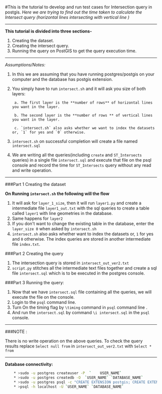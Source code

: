 #This is the tutorial to develop and run test cases for Intersection query in postgis.
_Here we are trying to find out the time taken to calculate the Intersect query (horizontal lines intersecting with vertical line )_

***

**This tutorial is divided into three sections-**

1. Creating the dataset.
2. Creating the intersect query.
2. Running the query on PostGIS to get the query execution time.

***

_Assumptions/Notes:_

1. In this we are assuming that you have running postgres/postgis on your computer and the database has postgis extension.

2. You simply have to run `intersect.sh` and it will ask you size of both layers:

		a. The first layer is the **number of rows** of horizontal lines you want in the layer.

		b. The second layer is the **number of rows ** of vertical lines you want in the layer.

		c. `intersect.sh` also asks whether we want to index the datasets or, `1` for yes and `0` otherwise. 

3. `intersect.sh` on successful completion will create a file named `intersect.sql`

4. We are writing all the queries(including `create` and `ST_Intersects`  queries) in a single file `intersect.sql` and execute that file on the psql console and record the time for `ST_Intersects` query without any read and write operation.

***

###Part 1 Creating the dataset

**On Running `intersect.sh` the following will the flow**

1. It will ask for `layer_1_size`, then it will run `layer1.py` and create a intermediate file `layer1_out.txt` with the sql queries to create a table called `layer1` with line geometries in the database.
2. Same happens for `layer2`
3. If you don't want to change the existing table in the database, enter the `layer_size 0` when asked by `intersect.sh`
4. `intersect.sh` also asks whether want to index the datasets or, `1` for yes and `0` otherwise. The index queries are stored in another intermediate file `index.txt`.

###Part 2 Creating the query

1. The intersection query is stored in `intersect_out_ver2.txt`
2. `script.py` stitches all the intermediate text files together and create a sql file `intersect.sql` which is to be executed in the postgres console.

###Part 3 Running the query:

1. Now that we have `intersect.sql` file containing all the queries, we will execute the file on the console.
2. Login to the `psql` command line. 
3. Turn On the timing flag by `\timing` command in `psql` command line .
4. And run the `intersect.sql` by command `\i intersect.sql` in the `psql` console.

***

###NOTE : 

There is no write operation on the above queries. To check the query results replace `Select null from` in `intersect_out_ver2.txt` with `Select * from`

***

**Database connectivity:**
```bash
	* >sudo -u postgres createuser -P  `	USER_NAME`
	* >sudo -u postgres createdb -O  `USER_NAME` `DATABASE_NAME` 
	* >sudo -u postgres psql -c "CREATE EXTENSION postgis; CREATE EXTENSION postgis_topology;" `DATABASE_NAME`
	* >psql -h localhost -U `USER_NAME` `DATABASE_NAME`